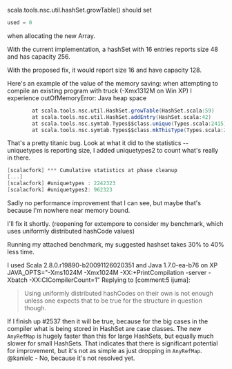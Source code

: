 scala.tools.nsc.util.hashSet.growTable() should set
```scala
used = 0
```
when allocating the new Array.

With the current implementation, a hashSet with 16 entries reports size 48 and has capacity 256.

With the proposed fix, it would report size 16 and have capacity 128.


Here's an example of the value of the memory saving: when attempting to compile an existing program with truck (-Xmx1312M on Win XP) I experience outOfMemoryError: Java heap space
```scala
        at scala.tools.nsc.util.HashSet.growTable(HashSet.scala:59)
        at scala.tools.nsc.util.HashSet.addEntry(HashSet.scala:42)
        at scala.tools.nsc.symtab.Types$$class.unique(Types.scala:2415)
        at scala.tools.nsc.symtab.Types$$class.mkThisType(Types.scala:2075)
```


That's a pretty titanic bug.  Look at what it did to the statistics -- uniquetypes is reporting size, I added uniquetypes2 to count what's really in there.

```scala
[scalacfork] *** Cumulative statistics at phase cleanup
[...]
[scalacfork] #uniquetypes : 2242323
[scalacfork] #uniquetypes2: 962323
```

Sadly no performance improvement that I can see, but maybe that's because I'm nowhere near memory bound.

I'll fix it shortly.
(reopening for extempore to consider my benchmark, which uses uniformly distributed hashCode values)

Running my attached benchmark, my suggested hashset takes 30% to 40% less time.


I used Scala 2.8.0.r19890-b20091126020351 and Java 1.7.0-ea-b76 on XP
JAVA_OPTS="-Xms1024M -Xmx1024M -XX:+PrintCompilation -server -Xbatch -XX:CICompilerCount=1"
Replying to [comment:5 ijuma]:
> Using uniformly distributed hashCodes on their own is not enough unless one expects that to be true for the structure in question though.

If I finish up #2537 then it will be true, because for the big cases in the compiler what is being stored in HashSet are case classes.
The new `AnyRefMap` is hugely faster than this for large HashSets, but equally much slower for small HashSets.  That indicates that there is significant potential for improvement, but it's not as simple as just dropping in `AnyRefMap`.
@kanielc - No, because it's not resolved yet.
